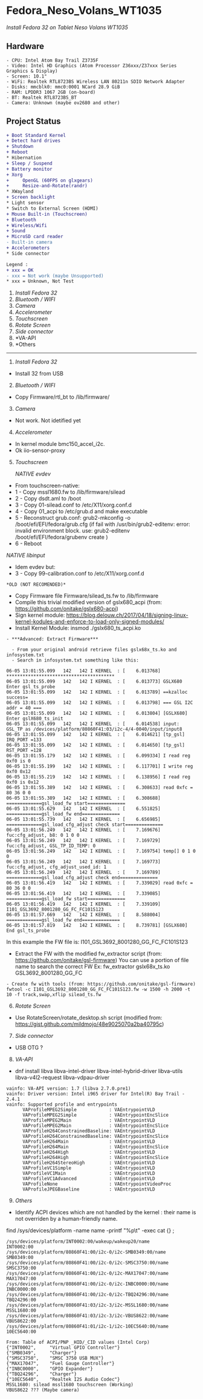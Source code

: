# Fedora_Neso_Volans_WT1035
*Install Fedora 32 on Tablet Neso Volans WT1035*

## Hardware

```
- CPU: Intel Atom Bay Trail Z3735F
- Video: Intel HD Graphics (Atom Processor Z36xxx/Z37xxx Series Graphics & Display) 
- Screen: 10.1"
- WiFi: Realtek RTL8723BS Wireless LAN 80211n SDIO Network Adapter
- Disks: mmcblk0: mmc0:0001 NCard 28.9 GiB
- RAM: LPDDR3 1067 2GB (on-board)
- BT: Realtek RTL8723BS_BT
- Camera: Unknown (maybe ov2680 and other)
```

## Project Status
```diff
+ Boot Standard Kernel
+ Detect hard drives
+ Shutdown
+ Reboot
* Hibernation
+ Sleep / Suspend
+ Battery monitor
+ Xorg
+     OpenGL (60FPS on glxgears)
+     Resize-and-Rotate(randr)
* XWayland
+ Screen backlight
* Light sensor
* Switch to External Screen (HDMI)
+ Mouse Built-in (Touchscreen)
+ Bluetooth
+ Wireless/Wifi
+ Sound
+ MicroSD card reader
- Built-in camera
+ Accelerometers
* Side connector
```
```diff
Legend : 
+ xxx = OK
- xxx = Not work (maybe Unsupported)
* xxx = Unknown, Not Test
```


 1. *Install Fedora 32*
 2. *Bluetooth / WIFI*
 3. *Camera*
 4. *Accelerometer*
 5. *Touchscreen*
 6. *Rotate Screen*
 7. *Side connector*
 8. *VA-API
 9. *Others

----------------------------------------

1. *Install Fedora 32*
  - Install 32 from USB

2. *Bluetooth / WIFI*
  - Copy Firmware/rtl_bt to /lib/firmware/

3. *Camera*
  - Not work. Not idetified yet

4. *Accelerometer*
  - In kernel module bmc150_accel_i2c.
  - Ok iio-sensor-proxy

5. *Touchscreen*

   *NATIVE evdev*
  - From touchscreen-native:
   - 1 - Copy mssl1680.fw to /lib/firmware/silead
   - 2 - Copy dsdt.aml to /boot
   - 3 - Copy 01-silead.conf to /etc/X11/xorg.conf.d
   - 4 - Copy 01_acpi to /etc/grub.d and make executable
   - 5 - Reconstruct grub.conf: grub2-mkconfig -o /boot/efi/EFI/fedora/grub.cfg
   (if fail with /usr/bin/grub2-editenv: error: invalid environment block. use: grub2-editenv /boot/efi/EFI/fedora/grubenv create
)
   - 6 - Reboot
   
   *NATIVE libinput*
  - Idem evdev but:
   - 3 - Copy 99-calibration.conf to /etc/X11/xorg.conf.d
   
    *OLD (NOT RECOMENDED)*
  - Copy Firmware file Firmware/silead_ts.fw to /lib/firmware
  - Compile this trivial modified version of gslx680_acpi (from: https://github.com/onitake/gslx680-acpi)
   - Sign kernel module: https://blog.delouw.ch/2017/04/18/signing-linux-kernel-kodules-and-enforce-to-load-only-signed-modules/ 
   - Install Kernel Module:
	  insmod ./gslx680_ts_acpi.ko

    - ***Advanced: Extract Firmware***
    
      - From your original android retrieve files gslx68x_ts.ko and infosystem.txt 
      - Search in infosystem.txt something like this:
      
```
06-05 13:01:55.099   142   142 I KERNEL  : [    6.013768] ****************************************
06-05 13:01:55.099   142   142 I KERNEL  : [    6.013773] GSLX680 Enter gsl_ts_probe
06-05 13:01:55.099   142   142 I KERNEL  : [    6.013789] ==kzalloc success=
06-05 13:01:55.099   142   142 I KERNEL  : [    6.013798] === GSL I2C addr = 40 ===
06-05 13:01:55.099   142   142 I KERNEL  : [    6.013804] [GSLX680] Enter gslX680_ts_init
06-05 13:01:55.099   142   142 I KERNEL  : [    6.014538] input: GSL_TP as /devices/platform/80860F41:03/i2c-4/4-0040/input/input8
06-05 13:01:55.099   142   142 I KERNEL  : [    6.014621] [tp_gsl] IRQ_PORT =133
06-05 13:01:55.099   142   142 I KERNEL  : [    6.014650] [tp_gsl] RST_PORT =128
06-05 13:01:55.179   142   142 I KERNEL  : [    6.099334] I read reg 0xf0 is 0
06-05 13:01:55.199   142   142 I KERNEL  : [    6.117701] I write reg 0xf0 0x12
06-05 13:01:55.219   142   142 I KERNEL  : [    6.138956] I read reg 0xf0 is 0x12
06-05 13:01:55.389   142   142 I KERNEL  : [    6.308633] read 0xfc = 80 36 0 0
06-05 13:01:55.389   142   142 I KERNEL  : [    6.308688] =============gsl_load_fw start==============
06-05 13:01:55.629   142   142 I KERNEL  : [    6.551825] =============gsl_load_fw end==============
06-05 13:01:55.739   142   142 I KERNEL  : [    6.656985] =============gsl_load_cfg_adjust check start==============
06-05 13:01:56.249   142   142 I KERNEL  : [    7.169676] fuc:cfg_adjust, b8: 0 1 0 0
06-05 13:01:56.249   142   142 I KERNEL  : [    7.169729] fuc:cfg_adjust, GSL_TP_ID_TEMP: 0 
06-05 13:01:56.249   142   142 I KERNEL  : [    7.169754] temp[] 0 1 0 0
06-05 13:01:56.249   142   142 I KERNEL  : [    7.169773] fuc:cfg_adjust, cfg_adjust_used_id: 1 
06-05 13:01:56.249   142   142 I KERNEL  : [    7.169789] =============gsl_load_cfg_adjust check end==============
06-05 13:01:56.419   142   142 I KERNEL  : [    7.339029] read 0xfc = 80 36 0 0
06-05 13:01:56.419   142   142 I KERNEL  : [    7.339085] =============gsl_load_fw start==============
06-05 13:01:56.419   142   142 I KERNEL  : [    7.339109] I101_GSL3692_8001280_GG_FC_FC101S123
06-05 13:01:57.669   142   142 I KERNEL  : [    8.588004] =============gsl_load_fw end==============
06-05 13:01:57.819   142   142 I KERNEL  : [    8.739781] [GSLX680] End gsl_ts_probe
```

In this example the FW file is: I101_GSL3692_8001280_GG_FC_FC101S123
   - Extract the FW with the modified fw_extractor script (from: https://github.com/onitake/gsl-firmware)
	You can use a portion of file name to search the correct FW
	Ex:
	fw_extractor gslx68x_ts.ko GSL3692_8001280_GG_FC

    - Create fw with tools (from: https://github.com/onitake/gsl-firmware)
	fwtool -c I101_GSL3692_8001280_GG_FC_FC101S123.fw -w 1500 -h 2000 -t 10 -f track,swap,xflip silead_ts.fw

6. *Rotate Screen*
- Use RotateScreen/rotate_desktop.sh script (modified from: https://gist.github.com/mildmojo/48e9025070a2ba40795c)

7. *Side connector*
- USB OTG ?

8. *VA-API*
- dnf install libva libva-intel-driver libva-intel-hybrid-driver libva-utils libva-v4l2-request libva-vdpau-driver

```
vainfo: VA-API version: 1.7 (libva 2.7.0.pre1)
vainfo: Driver version: Intel i965 driver for Intel(R) Bay Trail - 2.4.1
vainfo: Supported profile and entrypoints
      VAProfileMPEG2Simple            : VAEntrypointVLD
      VAProfileMPEG2Simple            : VAEntrypointEncSlice
      VAProfileMPEG2Main              : VAEntrypointVLD
      VAProfileMPEG2Main              : VAEntrypointEncSlice
      VAProfileH264ConstrainedBaseline: VAEntrypointVLD
      VAProfileH264ConstrainedBaseline: VAEntrypointEncSlice
      VAProfileH264Main               : VAEntrypointVLD
      VAProfileH264Main               : VAEntrypointEncSlice
      VAProfileH264High               : VAEntrypointVLD
      VAProfileH264High               : VAEntrypointEncSlice
      VAProfileH264StereoHigh         : VAEntrypointVLD
      VAProfileVC1Simple              : VAEntrypointVLD
      VAProfileVC1Main                : VAEntrypointVLD
      VAProfileVC1Advanced            : VAEntrypointVLD
      VAProfileNone                   : VAEntrypointVideoProc
      VAProfileJPEGBaseline           : VAEntrypointVLD

```
9. *Others*
- Identify ACPI devices which are not handled by the kernel : their name is not overriden by a human-friendly name.

find /sys/devices/platform -name name -printf "%p\t" -exec cat {} \;
```
/sys/devices/platform/INT0002:00/wakeup/wakeup20/name           INT0002:00
/sys/devices/platform/80860F41:00/i2c-0/i2c-SMB0349:00/name     SMB0349:00
/sys/devices/platform/80860F41:00/i2c-0/i2c-SMSC3750:00/name    SMSC3750:00
/sys/devices/platform/80860F41:00/i2c-0/i2c-MAX17047:00/name    MAX17047:00
/sys/devices/platform/80860F41:00/i2c-0/i2c-INBC0000:00/name    INBC0000:00
/sys/devices/platform/80860F41:00/i2c-0/i2c-TBQ24296:00/name    TBQ24296:00
/sys/devices/platform/80860F41:03/i2c-3/i2c-MSSL1680:00/name    MSSL1680:00
/sys/devices/platform/80860F41:03/i2c-3/i2c-VBUS8622:00/name    VBUS8622:00
/sys/devices/platform/80860F41:01/i2c-1/i2c-10EC5640:00/name    10EC5640:00
```
```
From: Table of ACPI/PNP _HID/_CID values (Intel Corp)
{"INT0002",     "Virtual GPIO Controller"}
{"SMB0349",     "Charger"}
{"SMSC3750",    "SMSC 3750 USB MUX"}
{"MAX17047",    "Fuel Gauge Controller"}
{"INBC0000",    "GPIO Expander"}
{"TBQ24296",    "Charger"}
{"10EC5640",    "Realtek I2S Audio Codec"}
MSSL1680: silead mssl1680 touchscreen (Working)
VBUS8622 ??? (Maybe camera)
```

